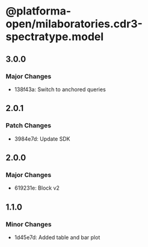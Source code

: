 # @platforma-open/milaboratories.cdr3-spectratype.model

## 3.0.0

### Major Changes

- 138f43a: Switch to anchored queries

## 2.0.1

### Patch Changes

- 3984e7d: Update SDK

## 2.0.0

### Major Changes

- 619231e: Block v2

## 1.1.0

### Minor Changes

- 1d45e7d: Added table and bar plot
